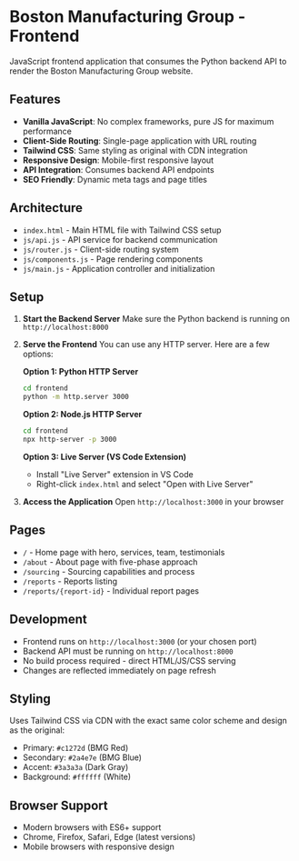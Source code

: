 # Boston Manufacturing Group - Frontend

JavaScript frontend application that consumes the Python backend API to render the Boston Manufacturing Group website.

## Features

- **Vanilla JavaScript**: No complex frameworks, pure JS for maximum performance
- **Client-Side Routing**: Single-page application with URL routing
- **Tailwind CSS**: Same styling as original with CDN integration
- **Responsive Design**: Mobile-first responsive layout
- **API Integration**: Consumes backend API endpoints
- **SEO Friendly**: Dynamic meta tags and page titles

## Architecture

- `index.html` - Main HTML file with Tailwind CSS setup
- `js/api.js` - API service for backend communication
- `js/router.js` - Client-side routing system
- `js/components.js` - Page rendering components
- `js/main.js` - Application controller and initialization

## Setup

1. **Start the Backend Server**
   Make sure the Python backend is running on `http://localhost:8000`

2. **Serve the Frontend**
   You can use any HTTP server. Here are a few options:

   **Option 1: Python HTTP Server**
   ```bash
   cd frontend
   python -m http.server 3000
   ```

   **Option 2: Node.js HTTP Server**
   ```bash
   cd frontend
   npx http-server -p 3000
   ```

   **Option 3: Live Server (VS Code Extension)**
   - Install "Live Server" extension in VS Code
   - Right-click `index.html` and select "Open with Live Server"

3. **Access the Application**
   Open `http://localhost:3000` in your browser

## Pages

- `/` - Home page with hero, services, team, testimonials
- `/about` - About page with five-phase approach
- `/sourcing` - Sourcing capabilities and process
- `/reports` - Reports listing
- `/reports/{report-id}` - Individual report pages

## Development

- Frontend runs on `http://localhost:3000` (or your chosen port)
- Backend API must be running on `http://localhost:8000`
- No build process required - direct HTML/JS/CSS serving
- Changes are reflected immediately on page refresh

## Styling

Uses Tailwind CSS via CDN with the exact same color scheme and design as the original:
- Primary: `#c1272d` (BMG Red)
- Secondary: `#2a4e7e` (BMG Blue)  
- Accent: `#3a3a3a` (Dark Gray)
- Background: `#ffffff` (White)

## Browser Support

- Modern browsers with ES6+ support
- Chrome, Firefox, Safari, Edge (latest versions)
- Mobile browsers with responsive design 